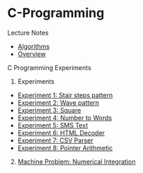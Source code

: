 # C-Programming
Lecture Notes

- [Algorithms](https://docs.google.com/presentation/d/1Y-FXok6onmOYvDZDfOpTj-wajzji86oMZyCvd1aHYbE/edit?usp=sharing)
- [Overview](https://docs.google.com/presentation/d/1VUi42iNy0F3pRxEoeYvlNX8JHIPXUb5ss_lTK-42dlE/edit?usp=sharing)


C Programming Experiments

1. Experiments
  - [Experiment 1: Stair steps pattern](Experiments/Stairs/README.md)
  - [Experiment 2: Wave pattern](Experiments/Wave/README.md)
  - [Experiment 3: Square](Experiments/Square/README.md)
  - [Experiment 4: Number to Words](Experiments/Number2Words/README.md)
  - [Experiment 5: SMS Text](Experiments/SMS/README.md)
  - [Experiment 6: HTML Decoder](Experiments/HTMLDecoder/README.md)
  - [Experiment 7: CSV Parser](Experiments/CSVParsing/README.md)
  - [Experiment 8: Pointer Arithmetic](Experiments/PointerArithmetic)
 
 2. [Machine Problem: Numerical Integration](Machine%20Problem/README.md)
